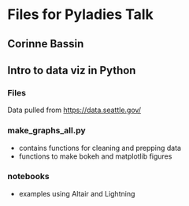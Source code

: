 # Files for Pyladies Talk
## Corinne Bassin
## Intro to data viz in Python

### Files
Data pulled from 
https://data.seattle.gov/
### make_graphs_all.py 
- contains functions for cleaning and prepping data
- functions to make bokeh and matplotlib figures

### notebooks
- examples using Altair and Lightning